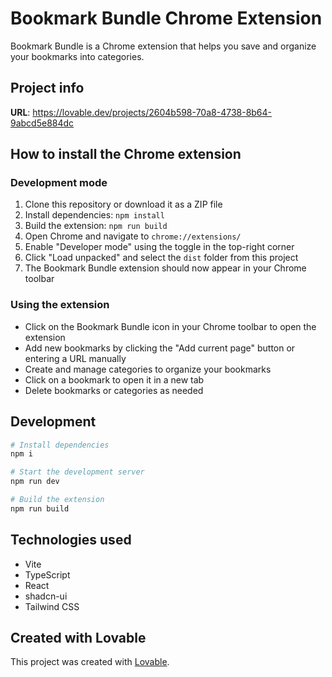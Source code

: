 
# Bookmark Bundle Chrome Extension

Bookmark Bundle is a Chrome extension that helps you save and organize your bookmarks into categories.

## Project info

**URL**: https://lovable.dev/projects/2604b598-70a8-4738-8b64-9abcd5e884dc

## How to install the Chrome extension

### Development mode
1. Clone this repository or download it as a ZIP file
2. Install dependencies: `npm install`
3. Build the extension: `npm run build`
4. Open Chrome and navigate to `chrome://extensions/`
5. Enable "Developer mode" using the toggle in the top-right corner
6. Click "Load unpacked" and select the `dist` folder from this project
7. The Bookmark Bundle extension should now appear in your Chrome toolbar

### Using the extension
- Click on the Bookmark Bundle icon in your Chrome toolbar to open the extension
- Add new bookmarks by clicking the "Add current page" button or entering a URL manually
- Create and manage categories to organize your bookmarks
- Click on a bookmark to open it in a new tab
- Delete bookmarks or categories as needed

## Development

```sh
# Install dependencies
npm i

# Start the development server
npm run dev

# Build the extension
npm run build
```

## Technologies used

- Vite
- TypeScript
- React
- shadcn-ui
- Tailwind CSS

## Created with Lovable

This project was created with [Lovable](https://lovable.dev/projects/2604b598-70a8-4738-8b64-9abcd5e884dc).
